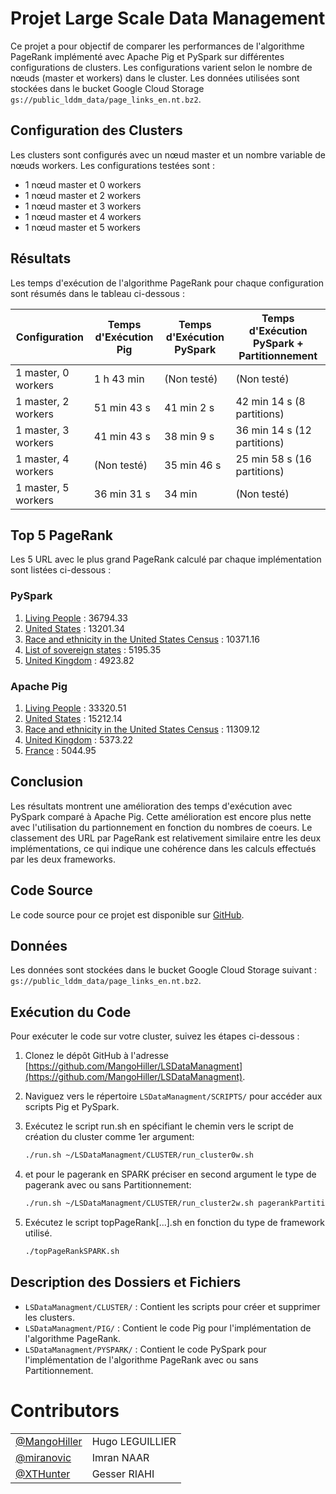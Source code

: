# Projet Large Scale Data Management

Ce projet a pour objectif de comparer les performances de l'algorithme PageRank implémenté avec Apache Pig et PySpark sur différentes configurations de clusters. Les configurations varient selon le nombre de nœuds (master et workers) dans le cluster. Les données utilisées sont stockées dans le bucket Google Cloud Storage `gs://public_lddm_data/page_links_en.nt.bz2`.

## Configuration des Clusters

Les clusters sont configurés avec un nœud master et un nombre variable de nœuds workers. Les configurations testées sont :

- 1 nœud master et 0 workers
- 1 nœud master et 2 workers
- 1 nœud master et 3 workers
- 1 nœud master et 4 workers
- 1 nœud master et 5 workers

## Résultats

Les temps d'exécution de l'algorithme PageRank pour chaque configuration sont résumés dans le tableau ci-dessous :

| Configuration       | Temps d'Exécution Pig | Temps d'Exécution PySpark | Temps d'Exécution PySpark + Partitionnement|
|---------------------|-----------------------|---------------------------|--------------------------------------------|
| 1 master, 0 workers | 1 h 43 min            | (Non testé)               | (Non testé)                                |
| 1 master, 2 workers | 51 min 43 s           | 41 min 2 s                | 42 min 14 s  (8 partitions)                |
| 1 master, 3 workers | 41 min 43 s           | 38 min 9 s                | 36 min 14 s  (12 partitions)               |
| 1 master, 4 workers | (Non testé)           | 35 min 46 s               | 25 min 58 s  (16 partitions)               |
| 1 master, 5 workers | 36 min 31 s           | 34 min                    | (Non testé)                                |

## Top 5 PageRank

Les 5 URL avec le plus grand PageRank calculé par chaque implémentation sont listées ci-dessous :

### PySpark

1. [Living People](http://dbpedia.org/resource/Living_people) : 36794.33
2. [United States](http://dbpedia.org/resource/United_States) : 13201.34
3. [Race and ethnicity in the United States Census](http://dbpedia.org/resource/Race_and_ethnicity_in_the_United_States_Census) : 10371.16
4. [List of sovereign states](http://dbpedia.org/resource/List_of_sovereign_states) : 5195.35
5. [United Kingdom](http://dbpedia.org/resource/United_Kingdom) : 4923.82

### Apache Pig

1. [Living People](http://dbpedia.org/resource/Living_people) : 33320.51
2. [United States](http://dbpedia.org/resource/United_States) : 15212.14
3. [Race and ethnicity in the United States Census](http://dbpedia.org/resource/Race_and_ethnicity_in_the_United_States_Census) : 11309.12
4. [United Kingdom](http://dbpedia.org/resource/United_Kingdom) : 5373.22
5. [France](http://dbpedia.org/resource/France) : 5044.95

## Conclusion

Les résultats montrent une amélioration des temps d'exécution avec PySpark comparé à Apache Pig. Cette amélioration est encore plus nette avec l'utilisation du partionnement en fonction du nombres de coeurs.
Le classement des URL par PageRank est relativement similaire entre les deux implémentations, ce qui indique une cohérence dans les calculs effectués par les deux frameworks.

## Code Source

Le code source pour ce projet est disponible sur [GitHub](https://github.com/momo54/large_scale_data_management).

## Données

Les données sont stockées dans le bucket Google Cloud Storage suivant : `gs://public_lddm_data/page_links_en.nt.bz2`.

## Exécution du Code

Pour exécuter le code sur votre cluster, suivez les étapes ci-dessous :

1. Clonez le dépôt GitHub à l'adresse [https://github.com/MangoHiller/LSDataManagment](https://github.com/MangoHiller/LSDataManagment).
2. Naviguez vers le répertoire `LSDataManagment/SCRIPTS/` pour accéder aux scripts Pig et PySpark.
3. Exécutez le script run.sh en spécifiant le chemin vers le script de création du cluster comme 1er argument:
    ```bash
    ./run.sh ~/LSDataManagment/CLUSTER/run_cluster0w.sh
4. et pour le pagerank en SPARK préciser en second argument le type de pagerank avec ou sans Partitionnement:

    ```bash
    ./run.sh ~/LSDataManagment/CLUSTER/run_cluster2w.sh pagerankPartitioned.py
5. Exécutez le script topPageRank[...].sh en fonction du type de framework utilisé.
    ```bash
    ./topPageRankSPARK.sh 
## Description des Dossiers et Fichiers

- `LSDataManagment/CLUSTER/` : Contient les scripts pour créer et supprimer les clusters.
- `LSDataManagment/PIG/` : Contient le code Pig pour l'implémentation de l'algorithme PageRank.
- `LSDataManagment/PYSPARK/` : Contient le code PySpark pour l'implémentation de l'algorithme PageRank avec ou sans Partitionnement.


# Contributors

|                                                    |                  |
| -------------------------------------------------- | ---------------- |
| [@MangoHiller](https://github.com/MangoHiller)     | Hugo LEGUILLIER  |
| [@miranovic](https://github.com/miranovic)         | Imran NAAR       |
| [@XTHunter](https://github.com/XTHunter)           | Gesser RIAHI     |